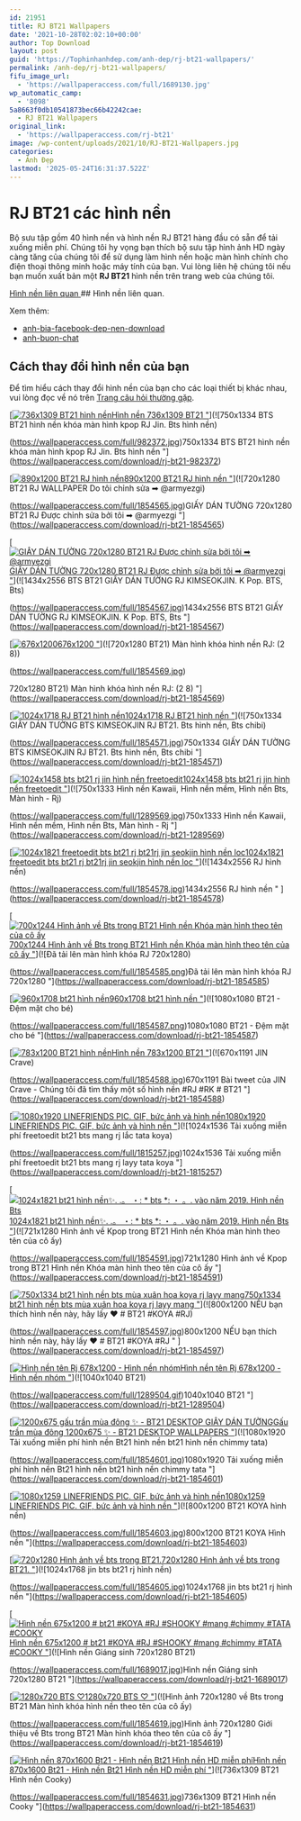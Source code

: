 ```yaml
---
id: 21951
title: RJ BT21 Wallpapers
date: '2021-10-28T02:02:10+00:00'
author: Top Download
layout: post
guid: 'https://Tophinhanhdep.com/anh-dep/rj-bt21-wallpapers/'
permalink: /anh-dep/rj-bt21-wallpapers/
fifu_image_url:
  - 'https://wallpaperaccess.com/full/1689130.jpg'
wp_automatic_camp:
  - '8098'
5a8663f0db10541873bec66b42242cae:
  - RJ BT21 Wallpapers
original_link:
  - 'https://wallpaperaccess.com/rj-bt21'
image: /wp-content/uploads/2021/10/RJ-BT21-Wallpapers.jpg
categories:
  - Ảnh Đẹp
lastmod: '2025-05-24T16:31:37.522Z'
---
```

# RJ BT21 các hình nền

Bộ sưu tập gồm 40 hình nền và hình nền RJ BT21 hàng đầu có sẵn để tải xuống miễn phí. Chúng tôi hy vọng bạn thích bộ sưu tập hình ảnh HD ngày càng tăng của chúng tôi để sử dụng làm hình nền hoặc màn hình chính cho điện thoại thông minh hoặc máy tính của bạn. Vui lòng liên hệ chúng tôi nếu bạn muốn xuất bản một **RJ BT21** hình nền trên trang web của chúng tôi.

[Hình nền liên quan ](#related) ## Hình nền liên quan.

   
 Xem thêm:

   
- [anh-bia-facebook-dep-nen-download](https://tophinhanhdep.com/anh-bia/anh-bia-facebook-dep-nen-download/)
- [anh-buon-chat](https://tophinhanhdep.com/hinh-anh-buon/anh-buon-chat/)

## Cách thay đổi hình nền của bạn

Để tìm hiểu cách thay đổi hình nền của bạn cho các loại thiết bị khác nhau, vui lòng đọc về nó trên [Trang câu hỏi thường gặp](https://tophinhanhdep.com/faq/).

  
[[![736x1309 BT21 hình nền](https://wallpaperaccess.com/full/1689130.jpg)Hình nền 736x1309 BT21 "](https://wallpaperaccess.com/download/rj-bt21-1689130)](![750x1334 BTS BT21 hình nền khóa màn hình kpop RJ Jin.  Bts hình nền)

(https://wallpaperaccess.com/full/982372.jpg)750x1334 BTS BT21 hình nền khóa màn hình kpop RJ Jin. Bts hình nền "](https://wallpaperaccess.com/download/rj-bt21-982372)

[[![890x1200 BT21 RJ hình nền](https://wallpaperaccess.com/full/1854564.jpg)890x1200 BT21 RJ hình nền "](https://wallpaperaccess.com/download/rj-bt21-1854564)](![720x1280 BT21 RJ WALLPAPER Do tôi chỉnh sửa ➡ @armyezgi)

(https://wallpaperaccess.com/full/1854565.jpg)GIẤY DÁN TƯỜNG 720x1280 BT21 RJ Được chỉnh sửa bởi tôi ➡ @armyezgi "](https://wallpaperaccess.com/download/rj-bt21-1854565)

[[![GIẤY DÁN TƯỜNG 720x1280 BT21 RJ Được chỉnh sửa bởi tôi ➡ @armyezgi](https://wallpaperaccess.com/full/1689085.png)GIẤY DÁN TƯỜNG 720x1280 BT21 RJ Được chỉnh sửa bởi tôi ➡ @armyezgi "](https://wallpaperaccess.com/download/rj-bt21-1689085)](![1434x2556 BTS BT21 GIẤY DÁN TƯỜNG RJ KIMSEOKJIN.  K Pop.  BTS, Bts)

(https://wallpaperaccess.com/full/1854567.jpg)1434x2556 BTS BT21 GIẤY DÁN TƯỜNG RJ KIMSEOKJIN. K Pop. BTS, Bts "](https://wallpaperaccess.com/download/rj-bt21-1854567)

[[![676x1200 ](https://wallpaperaccess.com/full/1854568.jpg)676x1200 "](https://wallpaperaccess.com/download/rj-bt21-1854568)](![720x1280 BT21) Màn hình khóa hình nền RJ: (2 8))

(https://wallpaperaccess.com/full/1854569.jpg)

720x1280 BT21) Màn hình khóa hình nền RJ: (2 8) "](https://wallpaperaccess.com/download/rj-bt21-1854569)

[[![1024x1718 RJ BT21 hình nền](https://wallpaperaccess.com/full/1854570.jpg)1024x1718 RJ BT21 hình nền "](https://wallpaperaccess.com/download/rj-bt21-1854570)](![750x1334 GIẤY DÁN TƯỜNG BTS KIMSEOKJIN RJ BT21.  Bts hình nền, Bts chibi)

(https://wallpaperaccess.com/full/1854571.jpg)750x1334 GIẤY DÁN TƯỜNG BTS KIMSEOKJIN RJ BT21. Bts hình nền, Bts chibi "](https://wallpaperaccess.com/download/rj-bt21-1854571)

[[![1024x1458 bts bt21 rj jin hình nền freetoedit](https://wallpaperaccess.com/full/1854572.jpg)1024x1458 bts bt21 rj jin hình nền freetoedit "](https://wallpaperaccess.com/download/rj-bt21-1854572)](![750x1333 Hình nền Kawaii, Hình nền mềm, Hình nền Bts, Màn hình - Rj)

(https://wallpaperaccess.com/full/1289569.jpg)750x1333 Hình nền Kawaii, Hình nền mềm, Hình nền Bts, Màn hình - Rj "](https://wallpaperaccess.com/download/rj-bt21-1289569)

[[![1024x1821 freetoedit bts bt21 rj bt21rj jin seokjin hình nền loc](https://wallpaperaccess.com/full/1854574.jpg)1024x1821 freetoedit bts bt21 rj bt21rj jin seokjin hình nền loc "](https://wallpaperaccess.com/download/rj-bt21-1854574)](![1434x2556 RJ hình nền)

(https://wallpaperaccess.com/full/1854578.jpg)1434x2556 RJ hình nền " ](https://wallpaperaccess.com/download/rj-bt21-1854578)

[[![700x1244 Hình ảnh về Bts trong BT21 Hình nền Khóa màn hình theo tên của cô ấy](https://wallpaperaccess.com/full/1854579.png)700x1244 Hình ảnh về Bts trong BT21 Hình nền Khóa màn hình theo tên của cô ấy "](https://wallpaperaccess.com/download/rj-bt21-1854579)](![Đã tải lên màn hình khóa RJ 720x1280)

(https://wallpaperaccess.com/full/1854585.png)Đã tải lên màn hình khóa RJ 720x1280 "](https://wallpaperaccess.com/download/rj-bt21-1854585)

[[![960x1708 bt21 hình nền](https://wallpaperaccess.com/full/1854586.png)960x1708 bt21 hình nền "](https://wallpaperaccess.com/download/rj-bt21-1854586)](![1080x1080 BT21 - Đệm mặt cho bé)

(https://wallpaperaccess.com/full/1854587.png)1080x1080 BT21 - Đệm mặt cho bé "](https://wallpaperaccess.com/download/rj-bt21-1854587)

[[![783x1200 BT21 hình nền](https://wallpaperaccess.com/full/982275.jpg)Hình nền 783x1200 BT21 "](https://wallpaperaccess.com/download/rj-bt21-982275)](![670x1191 JIN Crave)

(https://wallpaperaccess.com/full/1854588.jpg)670x1191 Bài tweet của JIN Crave - Chúng tôi đã tìm thấy một số hình nền #RJ #RK # BT21 "](https://wallpaperaccess.com/download/rj-bt21-1854588)

[[![1080x1920 LINEFRIENDS PIC.  GIF, bức ảnh và hình nền](https://wallpaperaccess.com/full/904442.png)1080x1920 LINEFRIENDS PIC. GIF, bức ảnh và hình nền "](https://wallpaperaccess.com/download/rj-bt21-904442)](![1024x1536 Tải xuống miễn phí freetoedit bt21 bts mang rj lắc tata koya)

(https://wallpaperaccess.com/full/1815257.jpg)1024x1536 Tải xuống miễn phí freetoedit bt21 bts mang rj layy tata koya "](https://wallpaperaccess.com/download/rj-bt21-1815257)

[[![1024x1821 bt21 hình nền✨.  .。 ・: * bts *: ・ 。.  vào năm 2019. Hình nền Bts](https://wallpaperaccess.com/full/1095089.jpg)1024x1821 bt21 hình nền✨. .。 ・: \* bts \*: ・ 。. vào năm 2019. Hình nền Bts "](https://wallpaperaccess.com/download/rj-bt21-1095089)](![721x1280 Hình ảnh về Kpop trong BT21 Hình nền Khóa màn hình theo tên của cô ấy)

(https://wallpaperaccess.com/full/1854591.jpg)721x1280 Hình ảnh về Kpop trong BT21 Hình nền Khóa màn hình theo tên của cô ấy "](https://wallpaperaccess.com/download/rj-bt21-1854591)

[[![750x1334 bt21 hình nền bts mùa xuân hoa koya rj layy mang](https://wallpaperaccess.com/full/1854596.jpg)750x1334 bt21 hình nền bts mùa xuân hoa koya rj layy mang "](https://wallpaperaccess.com/download/rj-bt21-1854596)](![800x1200 NẾU bạn thích hình nền này, hãy lấy ❤️ # BT21 #KOYA #RJ)

(https://wallpaperaccess.com/full/1854597.jpg)800x1200 NẾU bạn thích hình nền này, hãy lấy ❤️ # BT21 #KOYA #RJ " ](https://wallpaperaccess.com/download/rj-bt21-1854597)

[[![Hình nền tên Rj 678x1200 - Hình nền nhóm](https://wallpaperaccess.com/full/1854598.jpg)Hình nền tên Rj 678x1200 - Hình nền nhóm "](https://wallpaperaccess.com/download/rj-bt21-1854598)](![1040x1040 BT21)

(https://wallpaperaccess.com/full/1289504.gif)1040x1040 BT21 "](https://wallpaperaccess.com/download/rj-bt21-1289504)

[[![1200x675 gấu trần mùa đông ✨ - BT21 DESKTOP GIẤY DÁN TƯỜNG](https://wallpaperaccess.com/full/1669021.jpg)Gấu trần mùa đông 1200x675 ✨ - BT21 DESKTOP WALLPAPERS "](https://wallpaperaccess.com/download/rj-bt21-1669021)](![1080x1920 Tải xuống miễn phí hình nền Bt21 hình nền bt21 hình nền chimmy tata)

(https://wallpaperaccess.com/full/1854601.jpg)1080x1920 Tải xuống miễn phí hình nền Bt21 hình nền bt21 hình nền chimmy tata "](https://wallpaperaccess.com/download/rj-bt21-1854601)

[[![1080x1259 LINEFRIENDS PIC.  GIF, bức ảnh và hình nền](https://wallpaperaccess.com/full/1289503.jpg)1080x1259 LINEFRIENDS PIC. GIF, bức ảnh và hình nền "](https://wallpaperaccess.com/download/rj-bt21-1289503)](![800x1200 BT21 KOYA hình nền)

(https://wallpaperaccess.com/full/1854603.jpg)800x1200 BT21 KOYA Hình nền "](https://wallpaperaccess.com/download/rj-bt21-1854603)

[[![720x1280 Hình ảnh về bts trong BT21.](https://wallpaperaccess.com/full/1854604.png)720x1280 Hình ảnh về bts trong BT21. "](https://wallpaperaccess.com/download/rj-bt21-1854604)](![1024x1768 jin bts bt21 rj hình nền)

(https://wallpaperaccess.com/full/1854605.jpg)1024x1768 jin bts bt21 rj hình nền "](https://wallpaperaccess.com/download/rj-bt21-1854605)

[[![Hình nền 675x1200 # bt21 #KOYA #RJ #SHOOKY #mang #chimmy #TATA #COOKY](https://wallpaperaccess.com/full/1689189.jpg)Hình nền 675x1200 # bt21 #KOYA #RJ #SHOOKY #mang #chimmy #TATA #COOKY "](https://wallpaperaccess.com/download/rj-bt21-1689189)](![Hình nền Giáng sinh 720x1280 BT21)

(https://wallpaperaccess.com/full/1689017.jpg)Hình nền Giáng sinh 720x1280 BT21 "](https://wallpaperaccess.com/download/rj-bt21-1689017)

[[![1280x720 BTS ♡](https://wallpaperaccess.com/full/1854618.png)1280x720 BTS ♡ "](https://wallpaperaccess.com/download/rj-bt21-1854618)](![Hình ảnh 720x1280 về Bts trong BT21 Màn hình khóa hình nền theo tên của cô ấy)

(https://wallpaperaccess.com/full/1854619.jpg)Hình ảnh 720x1280 Giới thiệu về Bts trong BT21 Màn hình khóa theo tên của cô ấy "](https://wallpaperaccess.com/download/rj-bt21-1854619)

[[![Hình nền 870x1600 Bt21 - Hình nền Bt21 Hình nền HD miễn phí](https://wallpaperaccess.com/full/1689240.jpg)Hình nền 870x1600 Bt21 - Hình nền Bt21 Hình nền HD miễn phí "](https://wallpaperaccess.com/download/rj-bt21-1689240)](![736x1309 BT21 Hình nền Cooky)

(https://wallpaperaccess.com/full/1854631.jpg)736x1309 BT21 Hình nền Cooky "](https://wallpaperaccess.com/download/rj-bt21-1854631)
